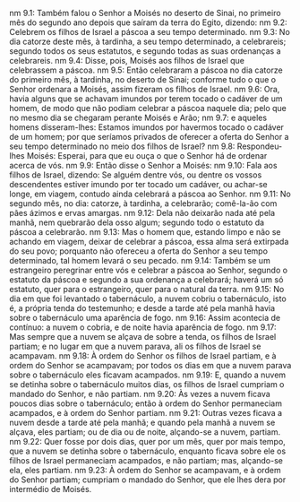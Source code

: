 nm 9.1: Também falou o Senhor a Moisés no deserto de Sinai, no primeiro mês do segundo ano depois que saíram da terra do Egito, dizendo:
nm 9.2: Celebrem os filhos de Israel a páscoa a seu tempo determinado.
nm 9.3: No dia catorze deste mês, à tardinha, a seu tempo determinado, a celebrareis; segundo todos os seus estatutos, e segundo todas as suas ordenanças a celebrareis.
nm 9.4: Disse, pois, Moisés aos filhos de Israel que celebrassem a páscoa.
nm 9.5: Então celebraram a páscoa no dia catorze do primeiro mês, à tardinha, no deserto de Sinai; conforme tudo o que o Senhor ordenara a Moisés, assim fizeram os filhos de Israel.
nm 9.6: Ora, havia alguns que se achavam imundos por terem tocado o cadáver de um homem, de modo que não podiam celebrar a páscoa naquele dia; pelo que no mesmo dia se chegaram perante Moisés e Arão;
nm 9.7: e aqueles homens disseram-lhes: Estamos imundos por havermos tocado o cadáver de um homem; por que seríamos privados de oferecer a oferta do Senhor a seu tempo determinado no meio dos filhos de Israel?
nm 9.8: Respondeu-lhes Moisés: Esperai, para que eu ouça o que o Senhor há de ordenar acerca de vós.
nm 9.9: Então disse o Senhor a Moisés:
nm 9.10: Fala aos filhos de Israel, dizendo: Se alguém dentre vós, ou dentre os vossos descendentes estiver imundo por ter tocado um cadáver, ou achar-se longe, em viagem, contudo ainda celebrará a páscoa ao Senhor.
nm 9.11: No segundo mês, no dia: catorze, à tardinha, a celebrarão; comê-la-ão com pães ázimos e ervas amargas.
nm 9.12: Dela não deixarão nada até pela manhã, nem quebrarão dela osso algum; segundo todo o estatuto da páscoa a celebrarão.
nm 9.13: Mas o homem que, estando limpo e não se achando em viagem, deixar de celebrar a páscoa, essa alma será extirpada do seu povo; porquanto não ofereceu a oferta do Senhor a seu tempo determinado, tal homem levará o seu pecado.
nm 9.14: Também se um estrangeiro peregrinar entre vós e celebrar a páscoa ao Senhor, segundo o estatuto da páscoa e segundo a sua ordenança a celebrará; haverá um só estatuto, quer para o estrangeiro, quer para o natural da terra.
nm 9.15: No dia em que foi levantado o tabernáculo, a nuvem cobriu o tabernáculo, isto é, a própria tenda do testemunho; e desde a tarde até pela manhã havia sobre o tabernáculo uma aparência de fogo.
nm 9.16: Assim acontecia de contínuo: a nuvem o cobria, e de noite havia aparência de fogo.
nm 9.17: Mas sempre que a nuvem se alçava de sobre a tenda, os filhos de Israel partiam; e no lugar em que a nuvem parava, ali os filhos de Israel se acampavam.
nm 9.18: À ordem do Senhor os filhos de Israel partiam, e à ordem do Senhor se acampavam; por todos os dias em que a nuvem parava sobre o tabernáculo eles ficavam acampados.
nm 9.19: E, quando a nuvem se detinha sobre o tabernáculo muitos dias, os filhos de Israel cumpriam o mandado do Senhor, e não partiam.
nm 9.20: Às vezes a nuvem ficava poucos dias sobre o tabernáculo; então à ordem do Senhor permaneciam acampados, e à ordem do Senhor partiam.
nm 9.21: Outras vezes ficava a nuvem desde a tarde até pela manhã; e quando pela manhã a nuvem se alçava, eles partiam; ou de dia ou de noite, alçando-se a nuvem, partiam.
nm 9.22: Quer fosse por dois dias, quer por um mês, quer por mais tempo, que a nuvem se detinha sobre o tabernáculo, enquanto ficava sobre ele os filhos de Israel permaneciam acampados, e não partiam; mas, alçando-se ela, eles partiam.
nm 9.23: À ordem do Senhor se acampavam, e à ordem do Senhor partiam; cumpriam o mandado do Senhor, que ele lhes dera por intermédio de Moisés.
